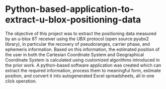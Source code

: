 # Python-based-application-to-extract-u-blox-positioning-data
The objective of this project was to extract the positioning data measured by an u-blox 8T receiver using the UBX protocol (open source pyubx2 library), in particular the recovery of pseudoranges, carrier phase, and ephemeris information. Based on this information, the estimated position of the user in both the Cartesian Coordinate System and Geographical Coordinate System is calculated using customized algorithms introduced in the prior work. A python-based software application was created which can extract the required information, process them to meaningful form, estimate position, and convert it into autogenerated Excel spreadsheets, all in one click operation.
